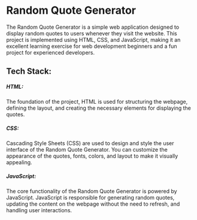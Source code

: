 <h1>Random Quote Generator</h1>
The Random Quote Generator is a simple web application designed to display random quotes to users whenever they visit the website. This project is implemented using HTML, CSS, and JavaScript, making it an excellent learning exercise for web development beginners and a fun project for experienced developers.

<h2>Tech Stack:</h2>

<h5>HTML:</h5> The foundation of the project, HTML is used for structuring the webpage, defining the layout, and creating the necessary elements for displaying the quotes.

<h5>CSS:</h5> Cascading Style Sheets (CSS) are used to design and style the user interface of the Random Quote Generator. You can customize the appearance of the quotes, fonts, colors, and layout to make it visually appealing.

<h5>JavaScript:</h5> The core functionality of the Random Quote Generator is powered by JavaScript. JavaScript is responsible for generating random quotes, updating the content on the webpage without the need to refresh, and handling user interactions.



